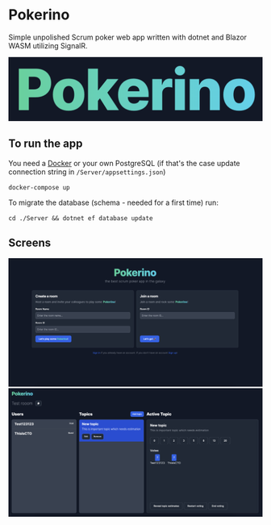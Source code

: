 # Pokerino

Simple unpolished Scrum poker web app written with dotnet and Blazor WASM utilizing SignalR.

![Logo!](/assets/pokerino.png "Logo")

## To run the app

You need a [Docker](https://docs.docker.com/desktop/) or your own PostgreSQL (if that's the case update connection string in `/Server/appsettings.json`)

```
docker-compose up
```

To migrate the database (schema - needed for a first time) run:

```
cd ./Server && dotnet ef database update
```

## Screens
![Login screen!](/assets/screen1.png "Login screen")
![Room screen!](/assets/screen2.png "Room screen")

